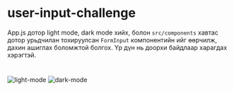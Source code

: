 # user-input-challenge
App.js дотор light mode, dark mode хийх, болон `src/components` хавтас дотор урьдчилан тохируулсан `FormInput` компонентийн ийг өөрчилж, дахин ашиглах боломжтой болгох. Үр дүн нь доорхи байдлаар харагдах хэрэгтэй.
#
![light-mode](https://user-images.githubusercontent.com/70522395/133982490-9732d9a7-c60f-460e-b88a-d67aca031ee2.jpg)
![dark-mode](https://user-images.githubusercontent.com/70522395/133982569-212a33ce-c1c0-4b0d-ba2e-b795b640457d.jpg)
